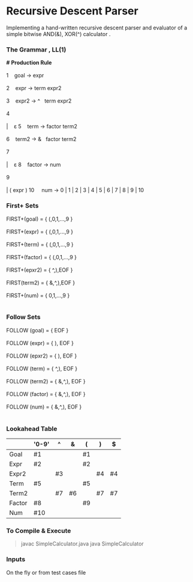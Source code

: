 # Recursive Descent Parser

Implementing a hand-written recursive descent parser and evaluator of a simple bitwise AND(&), XOR(^) calculator .

### The Grammar , LL(1)
**\#**  **Production Rule** <br/><br/>
1       &nbsp;&nbsp;&nbsp;goal -> expr <br/><br/>
2       &nbsp;&nbsp;&nbsp;expr -> term expr2 <br/><br/>
3       &nbsp;&nbsp;&nbsp;expr2 ->  ^ &nbsp; term expr2 <br/><br/>
4       &nbsp;&nbsp;&nbsp;&nbsp;&nbsp;&nbsp;&nbsp;&nbsp;&nbsp;&nbsp;&nbsp;&nbsp;&nbsp;&nbsp;&nbsp; <br/><br/> | &nbsp;&nbsp;&nbsp;ε
5       &nbsp;&nbsp;&nbsp;term -> factor term2 <br/><br/>
6       &nbsp;&nbsp;&nbsp;term2 ->  &  &nbsp; factor term2 <br/><br/>
7       &nbsp;&nbsp;&nbsp;&nbsp;&nbsp;&nbsp;&nbsp;&nbsp;&nbsp;&nbsp;&nbsp;&nbsp;&nbsp;&nbsp;&nbsp; <br/><br/> | &nbsp;&nbsp;&nbsp;ε
8       &nbsp;&nbsp;&nbsp;factor -> num <br/><br/>
9       &nbsp;&nbsp;&nbsp;&nbsp;&nbsp;&nbsp;&nbsp;&nbsp;&nbsp;&nbsp;&nbsp;&nbsp;&nbsp;&nbsp;&nbsp; <br/><br/> | ( expr )
10 &nbsp;&nbsp;&nbsp; num -> 0 | 1 | 2 | 3 | 4 | 5 | 6 | 7 | 8 | 9 | 10


### First+ Sets
FIRST+(goal) = { (,0,1,...,9 } <br/><br/>
FIRST+(expr) = { (,0,1,...,9 } <br/><br/>
FIRST+(term) = { (,0,1,...,9 } <br/><br/>
FIRST+(factor) = { (,0,1,...,9 } <br/><br/>
FIRST+(epxr2) = { ^,),EOF } <br/><br/>
FIRST(term2) = { &,^,),EOF } <br/><br/>
FIRST+(num) = { 0,1,...,9 } <br/><br/>

### Follow Sets
FOLLOW (goal) = { EOF } <br/><br/>
FOLLOW (expr) = { ), EOF } <br/><br/>
FOLLOW (epxr2) = { ), EOF } <br/><br/>
FOLLOW (term) = { ^,), EOF } <br/><br/>
FOLLOW (term2) = { &,^,), EOF } <br/><br/>
FOLLOW (factor) = { &,^,), EOF } <br/><br/>
FOLLOW (num) = {  &,^,), EOF } <br/><br/>

### Lookahead Table
|        | '0-9' | ^  | &  | (  | )  | $   |
|--------|-------|----|----|----|----|-----|
| Goal   | #1    |    |    | #1 |    |     |
| Expr   | #2    |    |    | #2 |    |     |
| Expr2  |       | #3 |    |    | #4 | #4  |
| Term   | #5    |    |    | #5 |    |     |
| Term2  |       | #7 | #6 |    | #7 | #7  |
| Factor | #8    |    |    | #9 |    |     |
| Num    | #10   |    |    |    |    |     |

### To Compile & Execute
>javac SimpleCalculator.java
>java SimpleCalculator

### Inputs
On the fly or from test cases file
